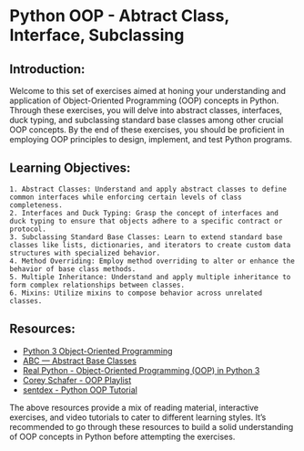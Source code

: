 # Python OOP - Abtract Class, Interface, Subclassing

## Introduction:

Welcome to this set of exercises aimed at honing your understanding and application of Object-Oriented Programming (OOP) concepts in Python. Through these exercises, you will delve into abstract classes, interfaces, duck typing, and subclassing standard base classes among other crucial OOP concepts. By the end of these exercises, you should be proficient in employing OOP principles to design, implement, and test Python programs.

## Learning Objectives:

    1. Abstract Classes: Understand and apply abstract classes to define common interfaces while enforcing certain levels of class completeness.
    2. Interfaces and Duck Typing: Grasp the concept of interfaces and duck typing to ensure that objects adhere to a specific contract or protocol.
    3. Subclassing Standard Base Classes: Learn to extend standard base classes like lists, dictionaries, and iterators to create custom data structures with specialized behavior.
    4. Method Overriding: Employ method overriding to alter or enhance the behavior of base class methods.
    5. Multiple Inheritance: Understand and apply multiple inheritance to form complex relationships between classes.
    6. Mixins: Utilize mixins to compose behavior across unrelated classes.

## Resources:

* [Python 3 Object-Oriented Programming](https://docs.python.org/3/tutorial/classes.html)
* [ABC — Abstract Base Classes](https://docs.python.org/3/library/abc.html)
* [Real Python - Object-Oriented Programming (OOP) in Python 3](https://realpython.com/python3-object-oriented-programming/)
* [Corey Schafer - OOP Playlist](https://www.youtube.com/playlist?list=PL-osiE80TeTsqhIuOqKhwlXsIBIdSeYtc)
* [sentdex - Python OOP Tutorial](https://www.youtube.com/playlist?list=PLQVvvaa0QuDfhTF3Zfyzc_yD-Mq9iTp4G)

The above resources provide a mix of reading material, interactive exercises, and video tutorials to cater to different learning styles. It’s recommended to go through these resources to build a solid understanding of OOP concepts in Python before attempting the exercises.
